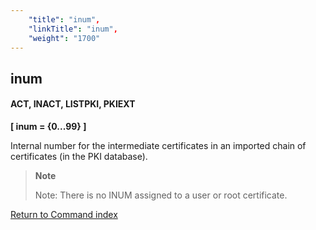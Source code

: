 ```yaml
---
    "title": "inum",
    "linkTitle": "inum",
    "weight": "1700"
---
```

<span id="inum"></span>

inum
----

#### ACT, INACT, LISTPKI, PKIEXT

****[ inum = {0...99} ]****

Internal number for the intermediate certificates in an imported chain of certificates (in the PKI database).

> **Note**
>
> Note: There is no INUM assigned to a user or root certificate.

[Return to Command index](../../)
